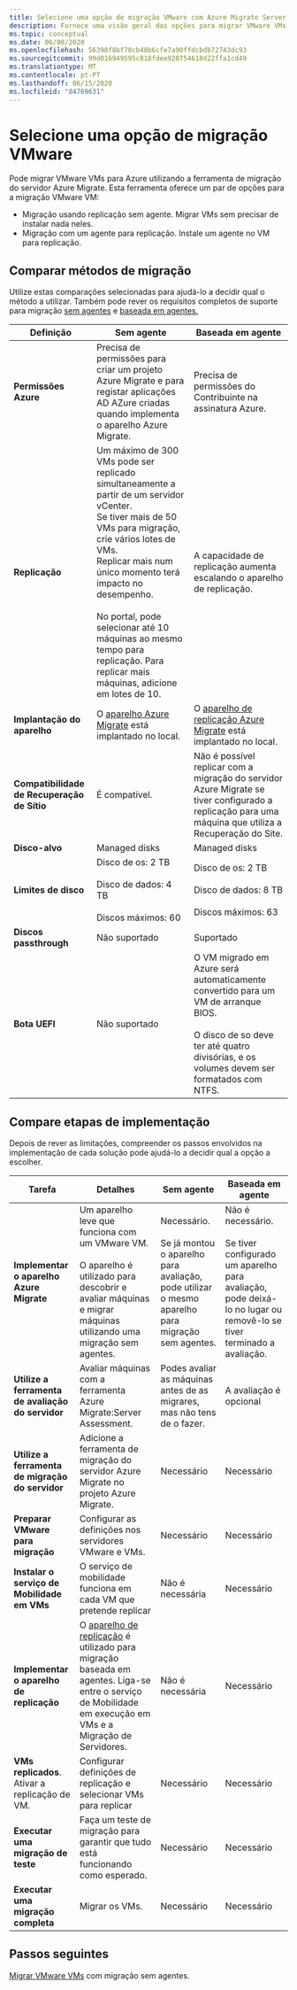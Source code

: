 ```yaml
---
title: Selecione uma opção de migração VMware com Azure Migrate Server Migration / Microsoft Docs
description: Fornece uma visão geral das opções para migrar VMware VMs para Azure com Azure Migrate Server Migration
ms.topic: conceptual
ms.date: 06/08/2020
ms.openlocfilehash: 56398f8bf78cb48b6cfe7a90ffdcbdb72743dc93
ms.sourcegitcommit: 99d016949595c818fdee920754618d22ffa1cd49
ms.translationtype: MT
ms.contentlocale: pt-PT
ms.lasthandoff: 06/15/2020
ms.locfileid: "84769631"
---
```

# <a name="select-a-vmware-migration-option"></a>Selecione uma opção de migração VMware

Pode migrar VMware VMs para Azure utilizando a ferramenta de migração do servidor Azure Migrate. Esta ferramenta oferece um par de opções para a migração VMware VM:

- Migração usando replicação sem agente. Migrar VMs sem precisar de instalar nada neles.
- Migração com um agente para replicação. Instale um agente no VM para replicação.


## <a name="compare-migration-methods"></a>Comparar métodos de migração

Utilize estas comparações selecionadas para ajudá-lo a decidir qual o método a utilizar. Também pode rever os requisitos completos de suporte para migração [sem agentes](migrate-support-matrix-vmware-migration.md#agentless-migration) e [baseada em agentes.](migrate-support-matrix-vmware-migration.md#agent-based-migration)

**Definição** | **Sem agente** | **Baseada em agente**
--- | --- | ---
**Permissões Azure** | Precisa de permissões para criar um projeto Azure Migrate e para registar aplicações AD AZure criadas quando implementa o aparelho Azure Migrate. | Precisa de permissões do Contribuinte na assinatura Azure. 
**Replicação** | Um máximo de 300 VMs pode ser replicado simultaneamente a partir de um servidor vCenter.<br/> Se tiver mais de 50 VMs para migração, crie vários lotes de VMs.<br/> Replicar mais num único momento terá impacto no desempenho.<br/><br/> No portal, pode selecionar até 10 máquinas ao mesmo tempo para replicação. Para replicar mais máquinas, adicione em lotes de 10.| A capacidade de replicação aumenta escalando o aparelho de replicação.
**Implantação do aparelho** | O [aparelho Azure Migrate](migrate-appliance.md) está implantado no local. | O [aparelho de replicação Azure Migrate](migrate-replication-appliance.md) está implantado no local.
**Compatibilidade de Recuperação de Sítio** | É compatível. | Não é possível replicar com a migração do servidor Azure Migrate se tiver configurado a replicação para uma máquina que utiliza a Recuperação do Site.
**Disco-alvo** | Managed disks | Managed disks
**Limites de disco** | Disco de os: 2 TB<br/><br/> Disco de dados: 4 TB<br/><br/> Discos máximos: 60 | Disco de os: 2 TB<br/><br/> Disco de dados: 8 TB<br/><br/> Discos máximos: 63
**Discos passthrough** | Não suportado | Suportado
**Bota UEFI** | Não suportado | O VM migrado em Azure será automaticamente convertido para um VM de arranque BIOS.<br/><br/> O disco de so deve ter até quatro divisórias, e os volumes devem ser formatados com NTFS.

## <a name="compare-deployment-steps"></a>Compare etapas de implementação

Depois de rever as limitações, compreender os passos envolvidos na implementação de cada solução pode ajudá-lo a decidir qual a opção a escolher.

**Tarefa** | **Detalhes** |**Sem agente** | **Baseada em agente**
--- | --- | --- | ---
**Implementar o aparelho Azure Migrate** | Um aparelho leve que funciona com um VMware VM.<br/><br/> O aparelho é utilizado para descobrir e avaliar máquinas e migrar máquinas utilizando uma migração sem agentes. | Necessário.<br/><br/> Se já montou o aparelho para avaliação, pode utilizar o mesmo aparelho para migração sem agentes. | Não é necessário.<br/><br/> Se tiver configurado um aparelho para avaliação, pode deixá-lo no lugar ou removê-lo se tiver terminado a avaliação.
**Utilize a ferramenta de avaliação do servidor** | Avaliar máquinas com a ferramenta Azure Migrate:Server Assessment. | Podes avaliar as máquinas antes de as migrares, mas não tens de o fazer. | A avaliação é opcional | A avaliação é opcional.
**Utilize a ferramenta de migração do servidor** | Adicione a ferramenta de migração do servidor Azure Migrate no projeto Azure Migrate. | Necessário | Necessário
**Preparar VMware para migração** | Configurar as definições nos servidores VMware e VMs. | Necessário | Necessário
**Instalar o serviço de Mobilidade em VMs** | O serviço de mobilidade funciona em cada VM que pretende replicar | Não é necessária | Necessário
**Implementar o aparelho de replicação** | O [aparelho de replicação](migrate-replication-appliance.md) é utilizado para migração baseada em agentes. Liga-se entre o serviço de Mobilidade em execução em VMs e a Migração de Servidores. | Não é necessária | Necessário
**VMs replicados**. Ativar a replicação de VM. | Configurar definições de replicação e selecionar VMs para replicar | Necessário | Necessário
**Executar uma migração de teste** | Faça um teste de migração para garantir que tudo está funcionando como esperado. | Necessário | Necessário
**Executar uma migração completa** | Migrar os VMs. | Necessário | Necessário



## <a name="next-steps"></a>Passos seguintes

[Migrar VMware VMs](tutorial-migrate-vmware.md) com migração sem agentes.



